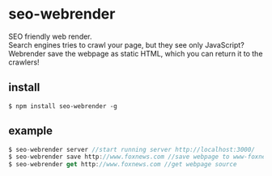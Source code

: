 # seo-webrender

SEO friendly web render.  
Search engines tries to crawl your page, but they see only JavaScript?  
Webrender save the webpage as static HTML, which you can return it to the crawlers!

## install

```
$ npm install seo-webrender -g
```

## example

```javascript
$ seo-webrender server //start running server http://localhost:3000/
$ seo-webrender save http://www.foxnews.com //save webpage to www-foxnews-com-.html
$ seo-webrender get http://www.foxnews.com //get webpage source
```
